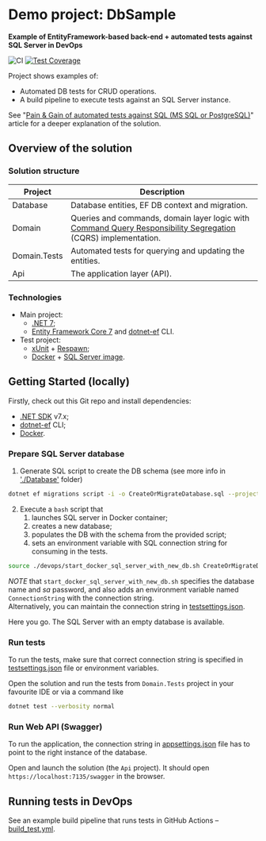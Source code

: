 # Demo project: DbSample

**Example of EntityFramework-based back-end + automated tests against SQL Server in DevOps**

![CI](https://github.com/AKlaus/DbSample/actions/workflows/build_test.yml/badge.svg?branch=main)
[![Test Coverage](https://coveralls.io/repos/github/AKlaus/DbSample/badge.svg?branch=main)](https://coveralls.io/github/AKlaus/DbSample?branch=main)

Project shows examples of:
 - Automated DB tests for CRUD operations. 
 - A build pipeline to execute tests against an SQL Server instance.

See "[Pain & Gain of automated tests against SQL (MS SQL or PostgreSQL)](https://alex-klaus.com/dotnet-sql-tests/)" article for a deeper explanation of the solution.

## Overview of the solution

### Solution structure

| Project | Description                                                                                                                                                            |
|--------------|------------------------------------------------------------------------------------------------------------------------------------------------------------------------|
| Database     | Database entities, EF DB context and migration.                                                                                                                        |
| Domain       | Queries and commands, domain layer logic with [Command Query Responsibility Segregation](https://martinfowler.com/bliki/CQRS.html) (CQRS) implementation. |
| Domain.Tests | Automated tests for querying and updating the entities.                                                                                                                |
| Api          | The application layer (API).                                                                                                                                           |

### Technologies

 - Main project: 
   - [.NET 7](https://docs.microsoft.com/en-us/dotnet/core/whats-new/dotnet-7);
   - [Entity Framework Core 7](https://docs.microsoft.com/en-us/ef/core/) and [dotnet-ef](https://docs.microsoft.com/en-us/ef/core/cli/dotnet) CLI.
 - Test project:
   - [xUnit](https://xunit.net/) + [Respawn](https://github.com/jbogard/Respawn);
   - [Docker](https://www.docker.com/) + [SQL Server image](https://hub.docker.com/_/microsoft-mssql-server).

## Getting Started (locally)

Firstly, check out this Git repo and install dependencies:
 - [.NET SDK](https://dotnet.microsoft.com/download) v7.x;
 - [dotnet-ef](https://docs.microsoft.com/en-us/ef/core/cli/dotnet) CLI;
 - [Docker](https://www.docker.com/).

### Prepare SQL Server database

1. Generate SQL script to create the DB schema (see more info in ['./Database'](./Database/) folder)
```bash
dotnet ef migrations script -i -o CreateOrMigrateDatabase.sql --project Database/Database.csproj --startup-project Api/Api.csproj --context DataContext -v
```
2. Execute a `bash` script that
   1. launches SQL server in Docker container;
   2. creates a new database;
   3. populates the DB with the schema from the provided script;
   4. sets an environment variable with SQL connection string for consuming in the tests.
```bash
source ./devops/start_docker_sql_server_with_new_db.sh CreateOrMigrateDatabase.sql
```

*NOTE* that `start_docker_sql_server_with_new_db.sh` specifies the database name and _sa_ password, and also adds an environment variable named `ConnectionString` with the connection string. <br>
Alternatively, you can maintain the connection string in [testsettings.json](./Domain.Tests/testsettings.json).


Here you go. The SQL Server with an empty database is available.

### Run tests

To run the tests, make sure that correct connection string is specified in [testsettings.json](./Domain.Tests/testsettings.json) file or environment variables.  

Open the solution and run the tests from `Domain.Tests` project in your favourite IDE or via a command like
```bash
dotnet test --verbosity normal
```

### Run Web API (Swagger)

To run the application, the connection string in [appsettings.json](./Api/appsettings.json) file has to point to the right instance of the database.

Open and launch the solution (the `Api` project). It should open `https://localhost:7135/swagger` in the browser.

## Running tests in DevOps

See an example build pipeline that runs tests in GitHub Actions – [build_test.yml](./.github/workflows/build_test.yml).
